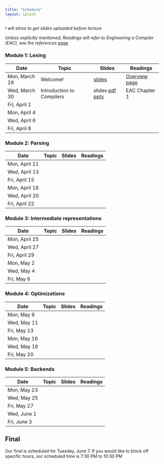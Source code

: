 ```yaml
---
title: "Schedule"
layout: splash
---
```


_I will strive to get slides uploaded before lecture_

_Unless explicitly mentioned, Readings will refer to Engineering a Compiler (EAC), see the references [page](https://sorensenucsc.github.io/CSE110A-sp2022/references.html)_

### Module 1: Lexing

| Date             | Topic    | Slides |   Readings
|------------------|----------|--------|----------------
| Mon, March 28    | Welcome!  |  [slides](lectures/CSE110A_sp2022.pdf)   | [Overview page](https://sorensenucsc.github.io/CSE110A-sp2022/overview.html)
| Wed, March 30    | Introduction to Compilers |  slides [pdf](lectures/CSE110AMarch30_sp2022.pdf) [pptx](lectures/CSE110AMarch30_sp2022.pptx)  | EAC Chapter 1
| Fri, April 1     |   |   |
| Mon, April 4     |  |   | 
| Wed, April 6     |   | | 
| Fri, April 8    |  | | 

### Module 2: Parsing

| Date             | Topic    | Slides |   Readings
|------------------|----------|--------|----------------
| Mon, April 11     |  |  | 
| Wed, April 13     |    |  | 
| Fri, April 15     |   |  | 
| Mon, April 18     |     |  | 
| Wed, April 20     |    | | 
| Fri, April 22     |  | |


### Module 3: Intermediate representations

| Date             | Topic    | Slides |   Readings
|------------------|----------|--------|----------------
| Mon, April 25      |  | |
| Wed, April 27      |  | |
| Fri, April 29      |  | |
| Mon, May 2     |  | |
| Wed, May 4     |  | |
| Fri, May 6     |  | |

### Module 4: Optimizations

| Date             | Topic    | Slides |   Readings
|------------------|----------|--------|----------------
| Mon, May 9     |  | |
| Wed, May 11     |  | |
| Fri, May 13     |  | |
| Mon, May 16     |  | |
| Wed, May 18     |  | |
| Fri, May 20     | | |



### Module 5: Backends

| Date             | Topic    | Slides |   Readings
|------------------|----------|--------|----------------
| Mon, May 23     | | |
| Wed, May 25     | | |
| Fri, May 27     | | |
| Wed, June 1    | | |
| Fri, June 3    | | |




## Final

Our final is scheduled for Tuesday, June 7. If you would like to block off specific hours, our scheduled time is 7:30 PM to 10:30 PM
